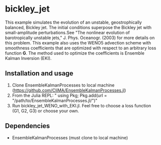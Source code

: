 
# bickley_jet 
This example simulates the evolution of an unstable, geostrophically balanced, Bickley jet. The initial conditions superpose the Bickley jet with small-amplitude perturbations.See "The nonlinear evolution of barotropically unstable jets," J. Phys. Oceanogr. (2003) for more details on this problem. This example also uses the WENO5 advection scheme with smoothness coefficients that are optimized with respect to an arbitrary loss function **G**. The  method used to optimize the coefficients is Ensemble Kalman Inversion (EKI).  

## Installation and usage
1) Clone EnsembleKalmanProcesses to local machine (https://github.com/CliMA/EnsembleKalmanProcesses.jl)
2) From the Julia REPL: " using Pkg; Pkg.add(url = "/path/to/EnsembleKalmanProcesses.jl/")"
3) Run bickley_jet_WENO_with_EKI.jl. Feel free to choose a loss function (G1, G2, G3) or choose your own.  


## Dependencies
- EnsembleKalmanProcesses (must clone to local machine) 
